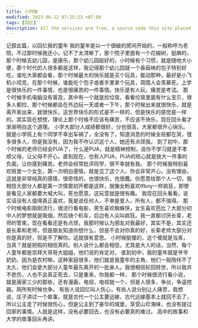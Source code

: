 ```yaml
---
title: 小时候
modified: 2023-08-12 07:25:23 +07:00
tags: [回忆]
description: All the services are free, a source code this site placed on github repository and intergration with netlify service, another service that you can use is github page for hosting your own static site.
---
```


记叙此篇，以回忆我的童年
  我的童年是以一个很破的房间开始的，一般称呼为老院，不过那时候我还小，记不了太清晰了，那个院子里面有一个花椒树，挺麻的，那个时候去幼儿园，是康乐，那个幼儿园挺好的，小时候有个习惯，就是随地大小便，那个时代的人很多都是这样，我记得那个幼儿园就一个香菇味的包子特别好吃，谁吃大家都会看，那个时候最大的快乐就是买个玩具，能动那种，最好是小飞机小坦克，在那个时候，谁能吃个包子或者手里拿个玩具，周围人会羡慕死。上学是很快乐的一件事情，也是很痛苦的一件事情。快乐是有人玩，痛苦是考试。
那个时候手机电脑没有普及，其中有一个就是捡垃圾，看看垃圾里面有什么宝贝，很多人都捡，那个时候都会在外边玩一天或者一下午，那个时候出来就很快乐，就是离开家出来，就很快乐，这世界快乐的形式是不一样的，但是快乐的感觉是一样的。其实现在想想，理论上那个时候不应该有痛苦，不应该不快乐，现在回头看才渐渐明白这个道理。
小学大部分人成绩都很好，分也很高，大家都很开心快乐。就是小学班上有个同学不幸出车祸了，全没有了，知道消息的时候全班都在哭，很多很多人，但是我没有，因为我不咋认识这个人，她还有点烦我。
到了初中，那个时候的老师已经会PUA了，什么是PUA，就是精神控制，说你不学习就是不孝顺父母，让父母不开心，直到现在，也有人PUA，PUA的核心就是放大一件事的负面，让你感到痛苦。老师会经常批评同学，很不幸就有我。
那个时候我特别喜欢班里一个女生，第一次明白感情，就是见了这个人，你会非常开心，没有理由，这就是非常纯真的感情，很奇怪的，也很快乐，也很蠢。你愿意给那个人一切，我相信大部分人都是第一次情窦初开都是这样，就像女粉喜欢tfboy一样疯狂，即使是看见人家都要大喊大叫，死也愿意。这玩意就是很有趣。
我现在回头看看，说实话没有人值得真正喜欢，我是说任何人，不单是爱人，所有人，都不值得。
那个时候电影刚刚流行，很流行看电影，男生喜欢蜘蛛侠，女生喜欢芭比？大部分初中人的梦想就是吸烟，然后骑个机车，后边有人尖叫疯狂。我一直都讨厌长辈，老师的管束，现在看看还是有点烦，我那时候认为朋友对我最好，其实不是，其实还是长辈和老师，但是朋友知道你想什么，但是不会对你真的好，长辈老师大部分对你是真的好，但是不了解你。这就很有意思。
小时候挺傻的，这个傻就是当真，当真？就是把假的相信真的。别人说什么都会相信，尤其是大人的话，当然，每个人童年都是崇拜大哥哥大姐姐，他们说的肯定对。
直到初中，我的童年就是爷爷奶奶，因为是农村嘛，这种家庭很多，他们就是我童年的主角，他们一般陪伴不了太久，他们会是大部分人童年最先离开的一批亲人。我很相信轮回转世，所以我并不悲伤，人也不会真正死去，只是重来，你我都一样。
那个时候很流行看小说，就是唐家三少的那些，还有漫画，电视，电视就一个，但是人很多，争台，争遥控器。厕所有时候也争。
有些人说回忆叫人伤心，有些人说分别让人痛苦，我想说，庄子讲过一个故事，就是古代一个公主要远嫁，古代远嫁基本上就回不去了，所以公主走了时候很伤心，但是公主到了豪华的城堡，享受山珍海味，也没有提过回家的事情。人就是这样，没有必要回去，也没有必要真的难过。
高中的故事和大学的故事回头再讲。






